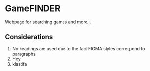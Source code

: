 # GameFINDER

Webpage for searching games and more...


## Considerations

1. No headings are used due to the fact FIGMA styles correspond to paragraphs
2. Hey
3. klasdfa
